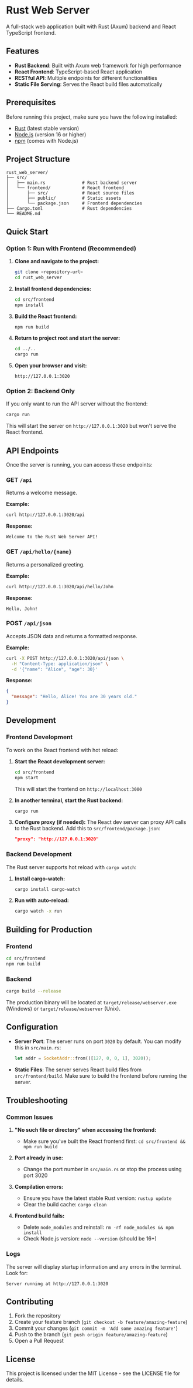 # Rust Web Server

A full-stack web application built with Rust (Axum) backend and React TypeScript frontend.

## Features

- **Rust Backend**: Built with Axum web framework for high performance
- **React Frontend**: TypeScript-based React application
- **RESTful API**: Multiple endpoints for different functionalities
- **Static File Serving**: Serves the React build files automatically

## Prerequisites

Before running this project, make sure you have the following installed:

- [Rust](https://rustup.rs/) (latest stable version)
- [Node.js](https://nodejs.org/) (version 16 or higher)
- [npm](https://www.npmjs.com/) (comes with Node.js)

## Project Structure

```
rust_web_server/
├── src/
│   ├── main.rs              # Rust backend server
│   └── frontend/            # React frontend
│       ├── src/             # React source files
│       ├── public/          # Static assets
│       └── package.json     # Frontend dependencies
├── Cargo.toml               # Rust dependencies
└── README.md
```

## Quick Start

### Option 1: Run with Frontend (Recommended)

1. **Clone and navigate to the project:**
   ```bash
   git clone <repository-url>
   cd rust_web_server
   ```

2. **Install frontend dependencies:**
   ```bash
   cd src/frontend
   npm install
   ```

3. **Build the React frontend:**
   ```bash
   npm run build
   ```

4. **Return to project root and start the server:**
   ```bash
   cd ../..
   cargo run
   ```

5. **Open your browser and visit:**
   ```
   http://127.0.0.1:3020
   ```

### Option 2: Backend Only

If you only want to run the API server without the frontend:

```bash
cargo run
```

This will start the server on `http://127.0.0.1:3020` but won't serve the React frontend.

## API Endpoints

Once the server is running, you can access these endpoints:

### GET `/api`
Returns a welcome message.

**Example:**
```bash
curl http://127.0.0.1:3020/api
```
**Response:**
```
Welcome to the Rust Web Server API!
```

### GET `/api/hello/{name}`
Returns a personalized greeting.

**Example:**
```bash
curl http://127.0.0.1:3020/api/hello/John
```
**Response:**
```
Hello, John!
```

### POST `/api/json`
Accepts JSON data and returns a formatted response.

**Example:**
```bash
curl -X POST http://127.0.0.1:3020/api/json \
  -H "Content-Type: application/json" \
  -d '{"name": "Alice", "age": 30}'
```
**Response:**
```json
{
  "message": "Hello, Alice! You are 30 years old."
}
```

## Development

### Frontend Development

To work on the React frontend with hot reload:

1. **Start the React development server:**
   ```bash
   cd src/frontend
   npm start
   ```
   This will start the frontend on `http://localhost:3000`

2. **In another terminal, start the Rust backend:**
   ```bash
   cargo run
   ```

3. **Configure proxy (if needed):**
   The React dev server can proxy API calls to the Rust backend. Add this to `src/frontend/package.json`:
   ```json
   "proxy": "http://127.0.0.1:3020"
   ```

### Backend Development

The Rust server supports hot reload with `cargo watch`:

1. **Install cargo-watch:**
   ```bash
   cargo install cargo-watch
   ```

2. **Run with auto-reload:**
   ```bash
   cargo watch -x run
   ```

## Building for Production

### Frontend
```bash
cd src/frontend
npm run build
```

### Backend
```bash
cargo build --release
```

The production binary will be located at `target/release/webserver.exe` (Windows) or `target/release/webserver` (Unix).

## Configuration

- **Server Port**: The server runs on port `3020` by default. You can modify this in `src/main.rs`:
  ```rust
  let addr = SocketAddr::from(([127, 0, 0, 1], 3020));
  ```

- **Static Files**: The server serves React build files from `src/frontend/build`. Make sure to build the frontend before running the server.

## Troubleshooting

### Common Issues

1. **"No such file or directory" when accessing the frontend:**
   - Make sure you've built the React frontend first: `cd src/frontend && npm run build`

2. **Port already in use:**
   - Change the port number in `src/main.rs` or stop the process using port 3020

3. **Compilation errors:**
   - Ensure you have the latest stable Rust version: `rustup update`
   - Clear the build cache: `cargo clean`

4. **Frontend build fails:**
   - Delete `node_modules` and reinstall: `rm -rf node_modules && npm install`
   - Check Node.js version: `node --version` (should be 16+)

### Logs

The server will display startup information and any errors in the terminal. Look for:
```
Server running at http://127.0.0.1:3020
```

## Contributing

1. Fork the repository
2. Create your feature branch (`git checkout -b feature/amazing-feature`)
3. Commit your changes (`git commit -m 'Add some amazing feature'`)
4. Push to the branch (`git push origin feature/amazing-feature`)
5. Open a Pull Request

## License

This project is licensed under the MIT License - see the LICENSE file for details.
